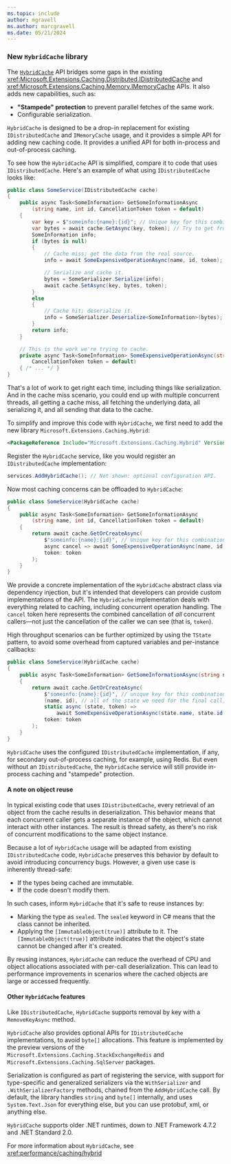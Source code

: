 ```yaml
---
ms.topic: include
author: mgravell
ms.author: marcgravell
ms.date: 05/21/2024
---
```

### New `HybridCache` library

The [`HybridCache`](https://source.dot.net/#Microsoft.Extensions.Caching.Hybrid/Runtime/HybridCache.cs,8c0fe94693d1ac8d) API bridges some gaps in the existing <xref:Microsoft.Extensions.Caching.Distributed.IDistributedCache> and <xref:Microsoft.Extensions.Caching.Memory.IMemoryCache> APIs. It also adds new capabilities, such as:

* **"Stampede" protection** to prevent parallel fetches of the same work.
* Configurable serialization.

`HybridCache` is designed to be a drop-in replacement for existing `IDistributedCache` and `IMemoryCache` usage, and it provides a simple API for adding new caching code. It provides a unified API for both in-process and out-of-process caching.

To see how the `HybridCache` API is simplified, compare it to code that uses `IDistributedCache`. Here's an example of what using `IDistributedCache` looks like:

```csharp
public class SomeService(IDistributedCache cache)
{
    public async Task<SomeInformation> GetSomeInformationAsync
        (string name, int id, CancellationToken token = default)
    {
        var key = $"someinfo:{name}:{id}"; // Unique key for this combination.
        var bytes = await cache.GetAsync(key, token); // Try to get from cache.
        SomeInformation info;
        if (bytes is null)
        {
            // Cache miss; get the data from the real source.
            info = await SomeExpensiveOperationAsync(name, id, token);

            // Serialize and cache it.
            bytes = SomeSerializer.Serialize(info);
            await cache.SetAsync(key, bytes, token);
        }
        else
        {
            // Cache hit; deserialize it.
            info = SomeSerializer.Deserialize<SomeInformation>(bytes);
        }
        return info;
    }

    // This is the work we're trying to cache.
    private async Task<SomeInformation> SomeExpensiveOperationAsync(string name, int id,
        CancellationToken token = default)
    { /* ... */ }
}
```

That's a lot of work to get right each time, including things like serialization. And in the cache miss scenario, you could end up with multiple concurrent threads, all getting a cache miss, all fetching the underlying data, all serializing it, and all sending that data to the cache.

To simplify and improve this code with `HybridCache`, we first need to add the new library `Microsoft.Extensions.Caching.Hybrid`:

``` xml
<PackageReference Include="Microsoft.Extensions.Caching.Hybrid" Version="9.0.0" />
```

Register the `HybridCache` service, like you would register an `IDistributedCache` implementation:

```csharp
services.AddHybridCache(); // Not shown: optional configuration API.
```

Now most caching concerns can be offloaded to `HybridCache`:

```csharp
public class SomeService(HybridCache cache)
{
    public async Task<SomeInformation> GetSomeInformationAsync
        (string name, int id, CancellationToken token = default)
    {
        return await cache.GetOrCreateAsync(
            $"someinfo:{name}:{id}", // Unique key for this combination.
            async cancel => await SomeExpensiveOperationAsync(name, id, cancel),
            token: token
        );
    }
}
```

We provide a concrete implementation of the `HybridCache` abstract class via dependency injection, but it's intended that developers can provide custom implementations of the API. The `HybridCache` implementation deals with everything related to caching, including concurrent operation handling. The `cancel` token here represents the combined cancellation of *all* concurrent callers&mdash;not just the cancellation of the caller we can see (that is, `token`).

High throughput scenarios can be further optimized by using the `TState` pattern, to avoid some overhead from captured variables and per-instance callbacks:

```csharp
public class SomeService(HybridCache cache)
{
    public async Task<SomeInformation> GetSomeInformationAsync(string name, int id, CancellationToken token = default)
    {
        return await cache.GetOrCreateAsync(
            $"someinfo:{name}:{id}", // unique key for this combination
            (name, id), // all of the state we need for the final call, if needed
            static async (state, token) =>
                await SomeExpensiveOperationAsync(state.name, state.id, token),
            token: token
        );
    }
}
```

`HybridCache` uses the configured `IDistributedCache` implementation, if any, for secondary out-of-process caching, for example, using
Redis. But even without an `IDistributedCache`, the `HybridCache` service will still provide in-process caching and "stampede" protection.

#### A note on object reuse

In typical existing code that uses `IDistributedCache`, every retrieval of an object from the cache results in deserialization. This behavior means that each concurrent caller gets a separate instance of the object, which cannot interact with other instances. The result is thread safety, as there's no risk of concurrent modifications to the same object instance.

Because a lot of `HybridCache` usage will be adapted from existing `IDistributedCache` code, `HybridCache` preserves this behavior by default to avoid introducing concurrency bugs. However, a given use case is inherently thread-safe:

* If the types being cached are immutable.
* If the code doesn't modify them.

In such cases, inform `HybridCache` that it's safe to reuse instances by:

* Marking the type as `sealed`. The `sealed` keyword in C# means that the class cannot be inherited.
* Applying the `[ImmutableObject(true)]` attribute to it. The `[ImmutableObject(true)]` attribute indicates that the object's state cannot be changed after it's created.

By reusing instances, `HybridCache` can reduce the overhead of CPU and object allocations associated with per-call deserialization. This can lead to performance improvements in scenarios where the cached objects are large or accessed frequently.

#### Other `HybridCache` features

Like `IDistributedCache`, `HybridCache` supports removal by key with a `RemoveKeyAsync` method.

`HybridCache` also provides optional APIs for `IDistributedCache` implementations, to avoid `byte[]` allocations. This feature is implemented
by the preview versions of the `Microsoft.Extensions.Caching.StackExchangeRedis` and `Microsoft.Extensions.Caching.SqlServer` packages.

Serialization is configured as part of registering the service, with support for type-specific and generalized serializers via the
`WithSerializer` and `.WithSerializerFactory` methods, chained from the `AddHybridCache` call. By default, the library
handles `string` and `byte[]` internally, and uses `System.Text.Json` for everything else, but you can use protobuf, xml, or anything
else.

`HybridCache` supports older .NET runtimes, down to .NET Framework 4.7.2 and .NET Standard 2.0.

For more information about `HybridCache`, see <xref:performance/caching/hybrid>
